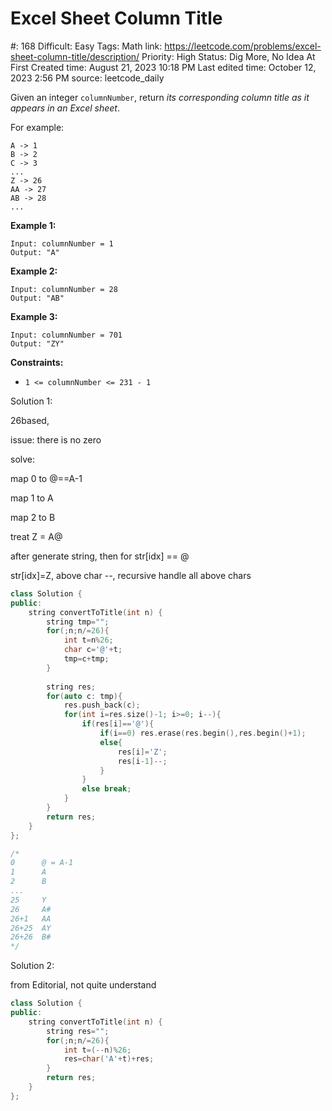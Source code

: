 # Excel Sheet Column Title

#: 168
Difficult: Easy
Tags: Math
link: https://leetcode.com/problems/excel-sheet-column-title/description/
Priority: High
Status: Dig More, No Idea At First
Created time: August 21, 2023 10:18 PM
Last edited time: October 12, 2023 2:56 PM
source: leetcode_daily

Given an integer `columnNumber`, return *its corresponding column title as it appears in an Excel sheet*.

For example:

```
A -> 1
B -> 2
C -> 3
...
Z -> 26
AA -> 27
AB -> 28
...

```

**Example 1:**

```
Input: columnNumber = 1
Output: "A"

```

**Example 2:**

```
Input: columnNumber = 28
Output: "AB"

```

**Example 3:**

```
Input: columnNumber = 701
Output: "ZY"

```

**Constraints:**

- `1 <= columnNumber <= 231 - 1`

Solution 1:

26based, 

issue: there is no zero

solve: 

map 0 to @==A-1

map 1 to A

map 2 to B

treat Z = A@

after generate string, then for str[idx] == @

str[idx]=Z, above char --, recursive handle all above chars

```cpp
class Solution {
public:
    string convertToTitle(int n) {
        string tmp="";
        for(;n;n/=26){
            int t=n%26;
            char c='@'+t;
            tmp=c+tmp;
        }
        
        string res;
        for(auto c: tmp){
            res.push_back(c);
            for(int i=res.size()-1; i>=0; i--){
                if(res[i]=='@'){
                    if(i==0) res.erase(res.begin(),res.begin()+1);
                    else{
                        res[i]='Z';
                        res[i-1]--;
                    }
                }
                else break;
            }
        }
        return res;
    }
};

/*
0      @ = A-1
1      A
2      B
...
25     Y
26     A#
26+1   AA
26+25  AY
26+26  B#
*/
```

Solution 2:

from Editorial, not quite understand

```cpp
class Solution {
public:
    string convertToTitle(int n) {
        string res="";
        for(;n;n/=26){
            int t=(--n)%26;
            res=char('A'+t)+res;
        }
        return res;
    }
};
```